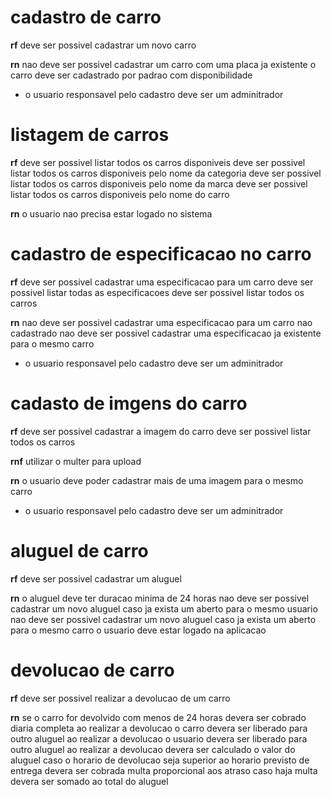 # cadastro de carro

**rf**
deve ser possivel cadastrar um novo carro

**rn**
nao deve ser possivel cadastrar um carro com uma placa ja existente
o carro deve ser cadastrado por padrao com disponibilidade
* o usuario responsavel pelo cadastro deve ser um adminitrador

# listagem de carros

**rf**
deve ser possivel listar todos os carros disponiveis
deve ser possivel listar todos os carros disponiveis pelo nome da categoria
deve ser possivel listar todos os carros disponiveis pelo nome da marca
deve ser possivel listar todos os carros disponiveis pelo nome do carro

**rn**
o usuario nao precisa estar logado no sistema

# cadastro de especificacao no carro

**rf**
deve ser possivel cadastrar uma especificacao para um carro
deve ser possivel listar todas as especificacoes
deve ser possivel listar todos os carros

**rn**
nao deve ser possivel cadastrar uma especificacao para um carro nao cadastrado
nao deve ser possivel cadastrar uma especificacao ja existente para o mesmo carro
* o usuario responsavel pelo cadastro deve ser um adminitrador

# cadasto de imgens do carro

**rf**
deve ser possivel cadastrar a imagem do carro
deve ser possivel listar todos os carros

**rnf**
utilizar o multer para upload

**rn**
o usuario deve poder cadastrar mais de uma imagem para o mesmo carro
* o usuario responsavel pelo cadastro deve ser um adminitrador

# aluguel de carro

**rf**
deve ser possivel cadastrar um aluguel

**rn**
o aluguel deve ter duracao minima de 24 horas
nao deve ser possivel cadastrar um novo aluguel caso ja exista um aberto para o mesmo usuario
nao deve ser possivel cadastrar um novo aluguel caso ja exista um aberto para o mesmo carro
o usuario deve estar logado na aplicacao

# devolucao de carro

**rf**
deve ser possivel realizar a devolucao de um carro

**rn**
se o carro for devolvido com menos de 24 horas devera ser cobrado diaria completa
ao realizar a devolucao o carro devera ser liberado para outro aluguel
ao realizar a devolucao o usuario devera ser liberado para outro aluguel
ao realizar a devolucao devera ser calculado o valor do aluguel
caso o horario de devolucao seja superior ao horario previsto de entrega devera ser cobrada multa proporcional aos atraso
caso haja multa devera ser somado ao total do aluguel
